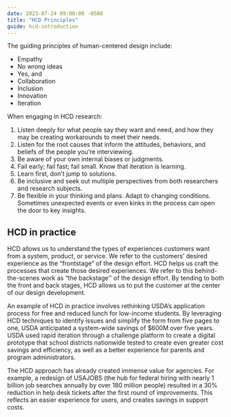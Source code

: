 ```yaml
---
date: 2023-07-24 09:00:00 -0500
title: "HCD Principles"
guide: hcd-introduction
---
```


The guiding principles of human-centered design include:

- Empathy
- No wrong ideas
- Yes, and
- Collaboration
- Inclusion
- Innovation
- Iteration

When engaging in HCD research:

1. Listen deeply for what people say they want and need, and how they may be creating workarounds to meet their needs.
2. Listen for the root causes that inform the attitudes, behaviors, and beliefs of the people you’re interviewing.
3. Be aware of your own internal biases or judgments.
4. Fail early; fail fast; fail small. Know that iteration is learning.
5. Learn first, don’t jump to solutions.
6. Be inclusive and seek out multiple perspectives from both researchers and research subjects.
7. Be flexible in your thinking and plans. Adapt to changing conditions. Sometimes unexpected events or even kinks in the process can open the door to key insights.

## HCD in practice

HCD allows us to understand the types of experiences customers want from a system, product, or service. We refer to the customers’ desired experience as the “frontstage” of the design effort. HCD helps us craft the processes that create those desired experiences. We refer to this behind-the-scenes work as “the backstage'' of the design effort. By tending to both the front and back stages, HCD allows us to put the customer at the center of our design development.

An example of HCD in practice involves rethinking USDA’s application process for free and reduced lunch for low-income students. By leveraging HCD techniques to identify issues and simplify the form from five pages to one, USDA anticipated a system-wide savings of $600M over five years. USDA used rapid iteration through a challenge platform to create a digital prototype that school districts nationwide tested to create even greater cost savings and efficiency, as well as a better experience for parents and program administrators.

The HCD approach has already created immense value for agencies. For example, a redesign of USAJOBS (the hub for federal hiring with nearly 1 billion job searches annually by over 180 million people) resulted in a 30% reduction in help desk tickets after the first round of improvements. This reflects an easier experience for users, and creates savings in support costs.